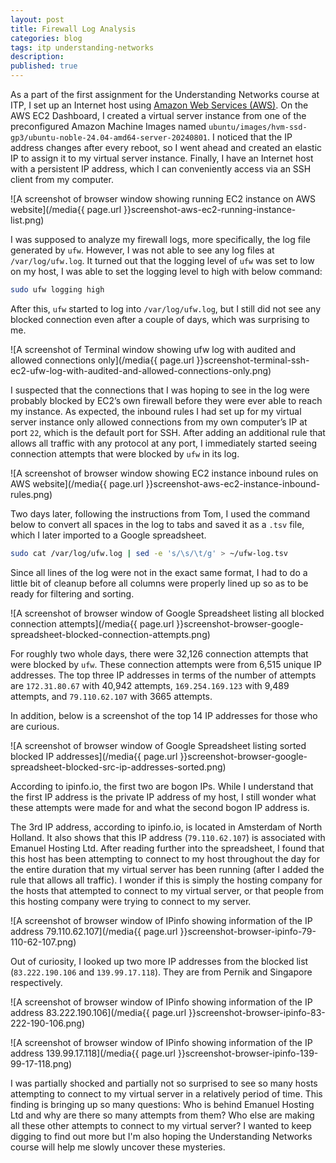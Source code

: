 ```yaml
---
layout: post
title: Firewall Log Analysis
categories: blog
tags: itp understanding-networks
description:
published: true
---
```


As a part of the first assignment for the Understanding Networks course at ITP, I set up an Internet host using [Amazon Web Services (AWS)](https://aws.amazon.com). On the AWS EC2 Dashboard, I created a virtual server instance from one of the preconfigured Amazon Machine Images named `ubuntu/images/hvm-ssd-gp3/ubuntu-noble-24.04-amd64-server-20240801`. I noticed that the IP address changes after every reboot, so I went ahead and created an elastic IP to assign it to my virtual server instance. Finally, I have an Internet host with a persistent IP address, which I can conveniently access via an SSH client from my computer.

![A screenshot of browser window showing running EC2 instance on AWS website](/media{{ page.url }}screenshot-aws-ec2-running-instance-list.png)

I was supposed to analyze my firewall logs, more specifically, the log file generated by `ufw`. However, I was not able to see any log files at `/var/log/ufw.log`. It turned out that the logging level of `ufw` was set to low on my host, I was able to set the logging level to high with below command:

```bash
sudo ufw logging high
```

After this, `ufw` started to log into `/var/log/ufw.log`, but I still did not see any blocked connection even after a couple of days, which was surprising to me.

![A screenshot of Terminal window showing ufw log with audited and allowed connections only](/media{{ page.url }}screenshot-terminal-ssh-ec2-ufw-log-with-audited-and-allowed-connections-only.png)

I suspected that the connections that I was hoping to see in the log were probably blocked by EC2’s own firewall before they were ever able to reach my instance. As expected, the inbound rules I had set up for my virtual server instance only allowed connections from my own computer’s IP at port `22`, which is the default port for SSH. After adding an additional rule that allows all traffic with any protocol at any port, I immediately started seeing connection attempts that were blocked by `ufw` in its log.

![A screenshot of browser window showing EC2 instance inbound rules on AWS website](/media{{ page.url }}screenshot-aws-ec2-instance-inbound-rules.png)

Two days later, following the instructions from Tom, I used the command below to convert all spaces in the log to tabs and saved it as a `.tsv` file, which I later imported to a Google spreadsheet.

```bash
sudo cat /var/log/ufw.log | sed -e 's/\s/\t/g' > ~/ufw-log.tsv
```

Since all lines of the log were not in the exact same format, I had to do a little bit of cleanup before all columns were properly lined up so as to be ready for filtering and sorting.

![A screenshot of browser window of Google Spreadsheet listing all blocked connection attempts](/media{{ page.url }}screenshot-browser-google-spreadsheet-blocked-connection-attempts.png)

For roughly two whole days, there were 32,126 connection attempts that were blocked by `ufw`. These connection attempts were from 6,515 unique IP addresses. The top three IP addresses in terms of the number of attempts are `172.31.80.67` with 40,942 attempts, `169.254.169.123` with 9,489 attempts, and `79.110.62.107` with 3665 attempts.

In addition, below is a screenshot of the top 14 IP addresses for those who are curious.

![A screenshot of browser window of Google Spreadsheet listing sorted blocked IP addresses](/media{{ page.url }}screenshot-browser-google-spreadsheet-blocked-src-ip-addresses-sorted.png)

According to ipinfo.io, the first two are bogon IPs. While I understand that the first IP address is the private IP address of my host, I still wonder what these attempts were made for and what the second bogon IP address is.

The 3rd IP address, according to ipinfo.io, is located in Amsterdam of North Holland. It also shows that this IP address (`79.110.62.107`) is associated with Emanuel Hosting Ltd. After reading further into the spreadsheet, I found that this host has been attempting to connect to my host throughout the day for the entire duration that my virtual server has been running (after I added the rule that allows all traffic). I wonder if this is simply the hosting company for the hosts that attempted to connect to my virtual server, or that people from this hosting company were trying to connect to my server.

![A screenshot of browser window of IPinfo showing information of the IP address 79.110.62.107](/media{{ page.url }}screenshot-browser-ipinfo-79-110-62-107.png)

Out of curiosity, I looked up two more IP addresses from the blocked list (`83.222.190.106` and `139.99.17.118`). They are from Pernik and Singapore respectively.

![A screenshot of browser window of IPinfo showing information of the IP address 83.222.190.106](/media{{ page.url }}screenshot-browser-ipinfo-83-222-190-106.png)

![A screenshot of browser window of IPinfo showing information of the IP address 139.99.17.118](/media{{ page.url }}screenshot-browser-ipinfo-139-99-17-118.png)

I was partially shocked and partially not so surprised to see so many hosts attempting to connect to my virtual server in a relatively period of time. This finding is bringing up so many questions: Who is behind Emanuel Hosting Ltd and why are there so many attempts from them? Who else are making all these other attempts to connect to my virtual server? I wanted to keep digging to find out more but I'm also hoping the Understanding Networks course will help me slowly uncover these mysteries.

